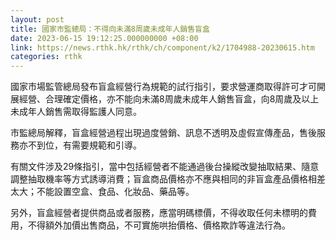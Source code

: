 ```yaml
---
layout: post
title: 國家市監總局：不得向未滿8周歲未成年人銷售盲盒
date: 2023-06-15 19:12:25.000000000 +08:00
link: https://news.rthk.hk/rthk/ch/component/k2/1704988-20230615.htm
categories: rthk
---
```


國家市場監管總局發布盲盒經營行為規範的試行指引，要求營運商取得許可才可開展經營、合理確定價格，亦不能向未滿8周歲未成年人銷售盲盒，向8周歲及以上未成年人銷售需取得監護人同意。

市監總局解釋，盲盒經營過程出現過度營銷、訊息不透明及虛假宣傳產品，售後服務亦不到位，有需要規範和引導。

有關文件涉及29條指引，當中包括經營者不能通過後台操縱改變抽取結果、隨意調整抽取機率等方式誘導消費；盲盒商品價格亦不應與相同的非盲盒產品價格相差太大；不能設置空盒、食品、化妝品、藥品等。

另外，盲盒經營者提供商品或者服務，應當明碼標價，不得收取任何未標明的費用，不得額外加價出售商品，不可實施哄抬價格、價格欺詐等違法行為。
